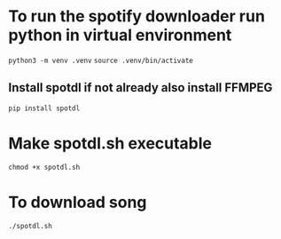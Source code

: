 # To run the spotify downloader run python in virtual environment
`python3 -m venv .venv`
`source .venv/bin/activate`

## Install spotdl if not already also install FFMPEG
`pip install spotdl`

# Make spotdl.sh executable
`chmod +x spotdl.sh`

# To download song
`./spotdl.sh`
